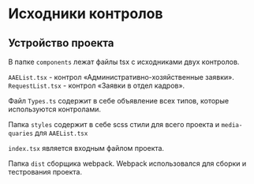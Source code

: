 # Исходники контролов

## Устройство проекта

В папке  `components` лежат файлы tsx с исходниками двух контролов.

`AAEList.tsx` - контрол «Административно-хозяйственные заявки».\
`RequestList.tsx` - контрол  «Заявки в отдел кадров».

Файл `Types.ts` содержит в себе объявление всех типов, которые используются контролами.

Папка `styles` содержит в себе scss стили для всего проекта и `media-quaries` для `AAEList.tsx`

`index.tsx` является входным файлом проекта.

Папка `dist` сборщика webpack. Webpack использовался для сборки и тестрования проекта.


